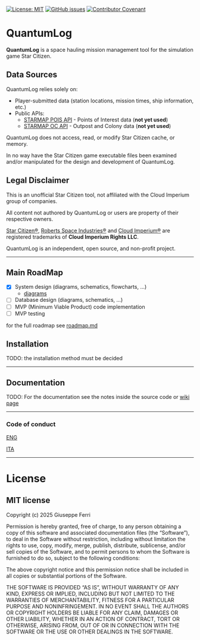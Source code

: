 [![License: MIT](https://img.shields.io/badge/License-MIT-yellow.svg)](https://opensource.org/licenses/MIT)
[![GitHub issues](https://img.shields.io/github/issues/JoeFerri/QuantumLog)](https://github.com/JoeFerri/QuantumLog/issues)
[![Contributor Covenant](https://img.shields.io/badge/Contributor%20Covenant-2.0-4baaaa.svg)](code_of_conduct-eng.md)

# QuantumLog
**QuantumLog** is a space hauling mission management tool for the simulation game Star Citizen.

## Data Sources

QuantumLog relies solely on:
- Player-submitted data (station locations, mission times, ship information, etc.)
- Public APIs:
  - [STARMAP POIS API](https://starmap.space/api/v3/pois/index.php) - Points of Interest data (**not yet used**)
  - [STARMAP OC API](https://starmap.space/api/v3/oc/index.php) - Outpost and Colony data (**not yet used**)

QuantumLog does not access, read, or modify Star Citizen cache, or memory.

In no way have the Star Citizen game executable files been examined and/or manipulated for the design and development of QuantumLog.

## Legal Disclaimer

This is an unofficial Star Citizen tool, not affiliated with the Cloud Imperium group of companies.

All content not authored by QuantumLog or users are property of their respective owners.

[Star Citizen®](https://robertsspaceindustries.com/en/star-citizen), [Roberts Space Industries®](https://robertsspaceindustries.com) and [Cloud Imperium®](https://cloudimperiumgames.com/) are registered trademarks of **Cloud Imperium Rights LLC**. 

QuantumLog is an independent, open source, and non-profit project.


---

## Main RoadMap
- [x] System design (diagrams, schematics, flowcharts, ...)
    - [diagrams](https://github.com/JoeFerri/QuantumLog/tree/main/out/ql-diagram)
- [ ] Database design (diagrams, schematics, ...)
- [ ] MVP (Minimum Viable Product) code implementation
- [ ] MVP testing

for the full roadmap see [roadmap.md](roadmap.md)


## Installation
TODO: the installation method must be decided

---

## Documentation
TODO: For the documentation see the notes inside the source code or [wiki page](https://github.com/JoeFerri/QuantumLog/wiki)

---

### Code of conduct
[ENG](code_of_conduct-eng.md)

[ITA](code_of_conduct-ita.md)

---

# License 

## MIT license 

Copyright (c) 2025 Giuseppe Ferri

Permission is hereby granted, free of charge, to any person obtaining a copy of this software and associated documentation files (the “Software”), to deal in the Software without restriction, including without limitation the rights to use, copy, modify, merge, publish, distribute, sublicense, and/or sell copies of the Software, and to permit persons to whom the Software is furnished to do so, subject to the following conditions:

The above copyright notice and this permission notice shall be included in all copies or substantial portions of the Software.

THE SOFTWARE IS PROVIDED “AS IS”, WITHOUT WARRANTY OF ANY KIND, EXPRESS OR IMPLIED, INCLUDING BUT NOT LIMITED TO THE WARRANTIES OF MERCHANTABILITY, FITNESS FOR A PARTICULAR PURPOSE AND NONINFRINGEMENT. IN NO EVENT SHALL THE AUTHORS OR COPYRIGHT HOLDERS BE LIABLE FOR ANY CLAIM, DAMAGES OR OTHER LIABILITY, WHETHER IN AN ACTION OF CONTRACT, TORT OR OTHERWISE, ARISING FROM, OUT OF OR IN CONNECTION WITH THE SOFTWARE OR THE USE OR OTHER DEALINGS IN THE SOFTWARE.
